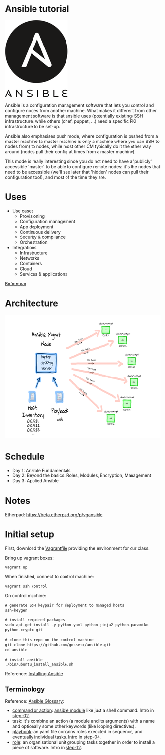 # Ansible tutorial

<img height="250px" src="images/ansible.svg" />

Ansible is a configuration management software that lets you control and
configure nodes from  another machine. What makes it different from other
management software is that ansible  uses (potentially existing) SSH
infrastructure, while others (chef, puppet, ...) need a specific PKI
infrastructure to be set-up.

Ansible also emphasises push mode, where configuration is pushed from a master
machine (a master machine is only a machine where you can SSH to nodes from) to
nodes, while most other CM typically do it the other way around (nodes pull
their config at times from a master machine).

This mode is really interesting since you do not need to have a 'publicly'
accessible 'master' to be able to configure remote nodes: it's the nodes
that need to be accessible (we'll see later that 'hidden' nodes can pull their
configuration too!), and most of the time they are.


# Uses

- Use cases
    - Provisioning
    - Configuration management
    - App deployment
    - Continuous delivery
    - Security & compliance
    - Orchestration
- Integrations
    - Infrastructure
    - Networks
    - Containers
    - Cloud
    - Services & applications

[Reference](https://www.ansible.com/red-hat)


# Architecture

<img height="400px" src="images/diagram.png" />


# Schedule

- Day 1: Ansible Fundamentals
- Day 2: Beyond the basics: Roles, Modules, Encryption, Management
- Day 3: Applied Ansible


# Notes

Etherpad: https://beta.etherpad.org/p/vgansible


# Initial setup

First, download the [Vagrantfile](Vagrantfile) providing the environment for our class.


Bring up vagrant boxes:

```
vagrant up
```

When finished, connect to control machine:

```
vagrant ssh control
```

On control machine:

```
# generate SSH keypair for deployment to managed hosts
ssh-keygen

# install required packages
sudo apt-get install -y python-yaml python-jinja2 python-paramiko python-crypto git

# clone this repo on the control machine
git clone https://github.com/gossetx/ansible.git
cd ansible

# install ansible
./bin/ubuntu_install_ansible.sh
```

Reference: [Installing Ansible](http://docs.ansible.com/ansible/intro_installation.html)


## Terminology

Reference: [Ansible Glossary](https://docs.ansible.com/ansible/glossary.html):
 - [command or action](https://docs.ansible.com/ansible/intro_adhoc.html): [ansible module](https://docs.ansible.com/ansible/modules.html) like just a shell command. Intro in [step-02](https://github.com/gossetx/ansible/tree/master/step-02).
 - task: it's combine an action (a module and its arguments) with a name and optionally some other keywords (like looping directives).
 - [playbook](https://docs.ansible.com/ansible/playbooks_intro.html): an yaml file contains roles executed in sequence, and eventually individual tasks. Intro in [step-04](https://github.com/gossetx/ansible/tree/master/step-04).
 - [role](https://docs.ansible.com/ansible/playbooks_roles.html): an organisational unit grouping tasks together in order to install a piece of software. Intro in [step-12](https://github.com/gossetx/ansible/tree/master/step-12).
